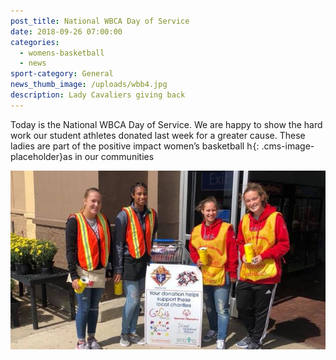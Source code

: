 ```yaml
---
post_title: National WBCA Day of Service
date: 2018-09-26 07:00:00
categories:
  - womens-basketball
  - news
sport-category: General
news_thumb_image: /uploads/wbb4.jpg
description: Lady Cavaliers giving back
---
```


Today is the National WBCA Day of Service. We are happy to show the hard work our student athletes donated last week for a greater cause. These ladies are part of the positive impact women’s basketball h![](data:image/png;base64,iVBORw0KGgoAAAANSUhEUgAAAAEAAAABCAYAAAAfFcSJAAAAAXNSR0IArs4c6QAAAARnQU1BAACxjwv8YQUAAAANSURBVBhXY1i1atV/AAb+Av41sKiDAAAAAElFTkSuQmCC){: .cms-image-placeholder}as in our communities

![](/uploads/wbb3-1.jpg)